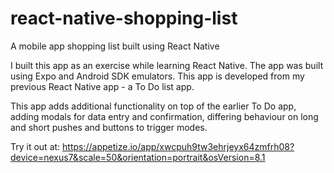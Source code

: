 # react-native-shopping-list

A mobile app shopping list built using React Native 

I built this app as an exercise while learning React Native. The app was built using Expo and Android SDK emulators. This app is developed from my previous React Native app - a To Do list app.

This app adds additional functionality on top of the earlier To Do app, adding modals for data entry and confirmation, differing behaviour on long and short pushes and buttons to trigger modes.


Try it out at: https://appetize.io/app/xwcpuh9tw3ehrjeyx64zmfrh08?device=nexus7&scale=50&orientation=portrait&osVersion=8.1
